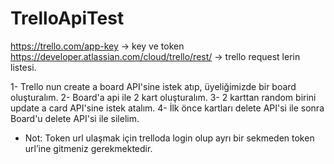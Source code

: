 # TrelloApiTest

https://trello.com/app-key -> key ve token
https://developer.atlassian.com/cloud/trello/rest/  -> trello request lerin listesi.

1- Trello nun create a board API'sine istek atıp, üyeliğimizde bir board oluşturalım. 
2- Board'a api ile 2 kart oluşturalım. 
3- 2 karttan random birini update a card API'sine istek atalım. 
4- İlk önce kartları delete API'si ile sonra Board'u delete API'si ile silelim.


- Not: Token url ulaşmak için trelloda login olup ayrı bir sekmeden token url’ine gitmeniz gerekmektedir.

